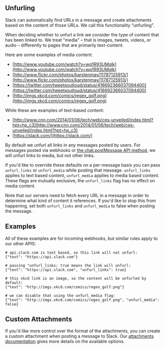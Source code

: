 ## Unfurling

Slack can automatically find URLs in a message and create attachments based on
the content of those URLs. We call this functionality “unfurling”.

When deciding whether to unfurl a link we consider the type of content that
has been linked to. We treat "media" – that is images, tweets, videos, or audio –
differently to pages that are primarily text-content.

Here are some examples of media content:

* [http://www.youtube.com/watch?v=wq1R93UMqlk](http://www.youtube.com/watch?v=wq1R93UMqlk)
* [http://www.flickr.com/photos/karstenmay/11787125913/](http://www.flickr.com/photos/karstenmay/11787125913/)
* [https://twitter.com/tweetsoutloud/status/416692366037094400](https://twitter.com/tweetsoutloud/status/416692366037094400)
* [http://imgs.xkcd.com/comics/regex_golf.png](http://imgs.xkcd.com/comics/regex_golf.png)

While these are examples of text-based content:

* [http://www.cnn.com/2014/01/06/tech/web/ces-unveiled/index.html?hpt=hp_c3](http://www.cnn.com/2014/01/06/tech/web/ces-unveiled/index.html?hpt=hp_c3)
* [https://slack.com/](https://slack.com/)

By default we unfurl all links in any messages posted by users. For messages
posted via webhooks or [the chat.postMessage API method](/methods/chat.postMessage),
we will unfurl links to media, but not other links.

If you'd like to override these defaults on a per-message basis you can pass
`unfurl_links` or `unfurl_media` while posting that message. `unfurl_links`
applies to text based content, `unfurl_media` applies to media based content.
These flags are mutually exclusive, the `unfurl_links` flag has no effect on
media content.

Note that our servers need to fetch every URL in a message in order to
determine what kind of content it references. If you'd like to stop this
from happening, set both `unfurl_links` and `unfurl_media` to false when posting
the message.

## Examples

All of these examples are for incoming webhooks, but similar rules apply to
our other APIS:

    # api.slack.com is text based, so this link will not unfurl:
    {"text": "https://api.slack.com"}

    # passing "unfurl_links: true means the link will unfurl:
    {"text": "https://api.slack.com", "unfurl_links": true}

    # this xkcd link is an image, so the content will be unfurled by default:
    {"text": "http://imgs.xkcd.com/comics/regex_golf.png"}

    # we can disable that using the unfurl_media flag:
    {"text": "http://imgs.xkcd.com/comics/regex_golf.png", "unfurl_media": false}

## Custom Attachments

If you'd like more control over the format of the attachments, you can create
a custom attachment when posting a message to Slack. Our
[attachments documentation](/docs/attachments/) gives more details on the
available options.
